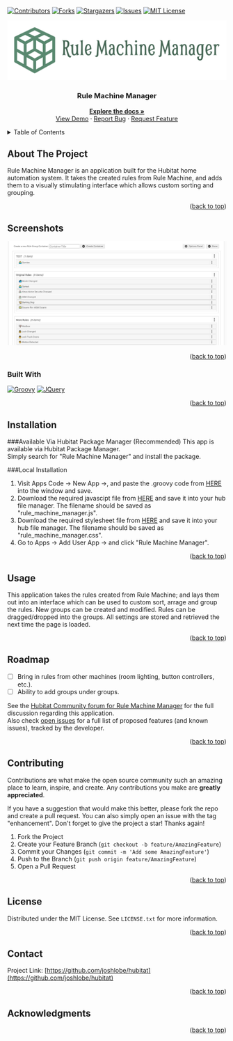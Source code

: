 <a name="readme-top"></a>

[![Contributors][contributors-shield]][contributors-url]
[![Forks][forks-shield]][forks-url]
[![Stargazers][stars-shield]][stars-url]
[![Issues][issues-shield]][issues-url]
[![MIT License][license-shield]][license-url]

<div align="center">
  <a href="https://github.com/joshlobe/hubitat">
    <img src="images/logo.svg" alt="Logo">
  </a>

  <h3 align="center">Rule Machine Manager</h3>
  <p align="center">
    <a href="https://github.com/joshlobe/hubitat"><strong>Explore the docs »</strong></a>
    <br />
    <a href="https://github.com/joshlobe/hubitat">View Demo</a>
    ·
    <a href="https://community.hubitat.com/t/initial-release-rule-machine-manager-new-rule-machine-interface/">Report Bug</a>
    ·
    <a href="https://community.hubitat.com/t/initial-release-rule-machine-manager-new-rule-machine-interface/">Request Feature</a>
  </p>
</div>

<!-- TABLE OF CONTENTS -->
<details>
  <summary>Table of Contents</summary>
  <ol>
    <li><a href="#about-the-project">About The Project</a></li>
    <li><a href="#screenshots">Screenshots</a></li>
    <li><a href="#built-with">Built With</a></li>
    <li><a href="#installation">Installation</a></li>
    <li><a href="#usage">Usage</a></li>
    <li><a href="#roadmap">Roadmap</a></li>
    <li><a href="#contributing">Contributing</a></li>
    <li><a href="#license">License</a></li>
    <li><a href="#contact">Contact</a></li>
    <li><a href="#acknowledgments">Acknowledgments</a></li>
  </ol>
</details>

## About The Project

Rule Machine Manager is an application built for the Hubitat home automation system. It takes the created rules from Rule Machine, and adds them to a visually stimulating interface which allows custom sorting and grouping.
<p align="right">(<a href="#readme-top">back to top</a>)</p>

## Screenshots

[![Screenshot One][screenshot-one]](images/rmm_1.jpg)
<p align="right">(<a href="#readme-top">back to top</a>)</p>

### Built With

[![Groovy][Groovy]][Groovy-url] [![JQuery][JQuery.com]][JQuery-url]
<p align="right">(<a href="#readme-top">back to top</a>)</p>

## Installation

###Available Via Hubitat Package Manager (Recommended)
This app is available via Hubitat Package Manager.<br />
Simply search for "Rule Machine Manager" and install the package.

###Local Installation
1. Visit Apps Code -> New App ->, and paste the .groovy code from [HERE](https://raw.githubusercontent.com/joshlobe/hubitat/main/rule_machine_manager/rule_machine_manager.groovy) into the window and save.
2. Download the required javascipt file from [HERE](https://raw.githubusercontent.com/joshlobe/hubitat/main/rule_machine_manager/rule_machine_manager.js) and save it into your hub file manager. The filename should be saved as "rule_machine_manager.js".
3. Download the required stylesheet file from [HERE](https://raw.githubusercontent.com/joshlobe/hubitat/main/rule_machine_manager/rule_machine_manager.css) and save it into your hub file manager. The filename should be saved as "rule_machine_manager.css".
4. Go to Apps -> Add User App -> and click "Rule Machine Manager".
<p align="right">(<a href="#readme-top">back to top</a>)</p>

## Usage

This application takes the rules created from Rule Machine; and lays them out into an interface which can be used to custom sort, arrage and group the rules.  New groups can be created and modified.  Rules can be dragged/dropped into the groups.  All settings are stored and retrieved the next time the page is loaded.
<p align="right">(<a href="#readme-top">back to top</a>)</p>

## Roadmap

- [ ] Bring in rules from other machines (room lighting, button controllers, etc.).
- [ ] Ability to add groups under groups.

See the [Hubitat Community forum for Rule Machine Manager](https://community.hubitat.com/t/initial-release-rule-machine-manager-new-rule-machine-interface/) for the full discussion regarding this application.<br />
Also check [open issues](https://github.com/joshlobe/hubitat/issues) for a full list of proposed features (and known issues), tracked by the developer.
<p align="right">(<a href="#readme-top">back to top</a>)</p>

## Contributing

Contributions are what make the open source community such an amazing place to learn, inspire, and create. Any contributions you make are **greatly appreciated**.

If you have a suggestion that would make this better, please fork the repo and create a pull request. You can also simply open an issue with the tag "enhancement".
Don't forget to give the project a star! Thanks again!

1. Fork the Project
2. Create your Feature Branch (`git checkout -b feature/AmazingFeature`)
3. Commit your Changes (`git commit -m 'Add some AmazingFeature'`)
4. Push to the Branch (`git push origin feature/AmazingFeature`)
5. Open a Pull Request
<p align="right">(<a href="#readme-top">back to top</a>)</p>

## License

Distributed under the MIT License. See `LICENSE.txt` for more information.
<p align="right">(<a href="#readme-top">back to top</a>)</p>

## Contact

Project Link: [https://github.com/joshlobe/hubitat](https://github.com/joshlobe/hubitat)
<p align="right">(<a href="#readme-top">back to top</a>)</p>

## Acknowledgments

<p align="right">(<a href="#readme-top">back to top</a>)</p>

[contributors-shield]: https://img.shields.io/github/contributors/joshlobe/hubitat.svg?style=for-the-badge
[contributors-url]: https://github.com/joshlobe/hubitat/graphs/contributors
[forks-shield]: https://img.shields.io/github/forks/joshlobe/hubitat.svg?style=for-the-badge
[forks-url]: https://github.com/joshlobe/hubitat/network/members
[stars-shield]: https://img.shields.io/github/stars/joshlobe/hubitat.svg?style=for-the-badge
[stars-url]: https://github.com/joshlobe/hubitat/stargazers
[issues-shield]: https://img.shields.io/github/issues/joshlobe/hubitat.svg?style=for-the-badge
[issues-url]: https://github.com/joshlobe/hubitat/issues
[license-shield]: https://img.shields.io/github/license/joshlobe/hubitat.svg?style=for-the-badge
[license-url]: https://github.com/joshlobe/hubitat/blob/master/LICENSE.txt

[screenshot-one]: images/rmm_1.jpg

[Groovy]: https://img.shields.io/badge/Groovy-000000?style=for-the-badge&logo=nextdotjs&logoColor=white
[Groovy-url]: https://groovy-lang.org
[JQuery.com]: https://img.shields.io/badge/jQuery-0769AD?style=for-the-badge&logo=jquery&logoColor=white
[JQuery-url]: https://jquery.com 